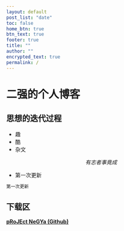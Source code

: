 ```yaml
---
layout: default
post_list: "date"
toc: false
home_btn: true
btn_text: true
footer: true
title: ""
author: ""
encrypted_text: true
permalink: /
---
```


# 二强的个人博客

##  思想的迭代过程
* 趣
* 酷
* 杂文

$$
有志者事竟成
$$

* 第一次更新

```ruby
第一次更新
```
## 下载区

[**pRoJEct NeGYa (Github)**](https://github.com/akiritsu/pRoJEct-NeGYa)

